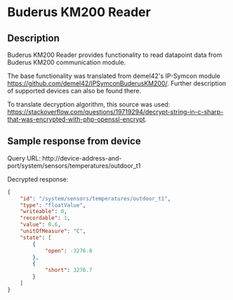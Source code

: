 # Buderus KM200 Reader

## Description

Buderus KM200 Reader provides functionality to read datapoint data from Buderus KM200 communication module.

The base functionality was translated from demel42's IP-Symcon module https://github.com/demel42/IPSymconBuderusKM200/. Further  description of supported devices can also be found there.

To translate decryption algorithm, this source was used: https://stackoverflow.com/questions/19719294/decrypt-string-in-c-sharp-that-was-encrypted-with-php-openssl-encrypt.

## Sample response from device

Query URL: http://device-address-and-port/system/sensors/temperatures/outdoor_t1

Decrypted response: 
```json
{
    "id": "/system/sensors/temperatures/outdoor_t1",
    "type": "floatValue",
    "writeable": 0,
    "recordable": 1,
    "value": 0.6,
    "unitOfMeasure": "C",
    "state": [
        {
            "open": -3276.8
        },
        {
            "short": 3276.7
        }
    ]
}
```
